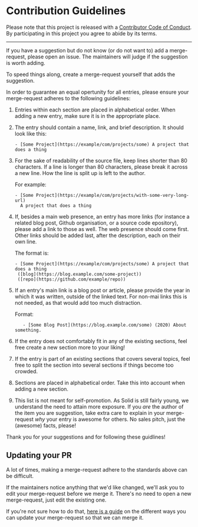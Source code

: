 # Contribution Guidelines

Please note that this project is released with a [Contributor Code of Conduct](code-of-conduct.md).
By participating in this project you agree to abide by its terms.

---

If you have a suggestion but do not know (or do not want to) add a merge-request,
please open an issue. The maintainers will judge if the suggestion is worth
adding.

To speed things along, create a merge-request yourself that adds the suggestion.

In order to guarantee an equal opertunity for all entries, please ensure your
merge-request adheres to the following guidelines:

1. Entries within each section are placed in alphabetical order. When adding a
   new entry, make sure it is in the appropriate place.

2. The entry should contain a name, link, and brief description. It should look
   like this:
   ```
   - [Some Project](https://example/com/projects/some) A project that does a thing
   ```

3. For the sake of readability of the source file, keep lines shorter than 80
   characters. If a line is longer than 80 characters, please break it across a
   new line. How the line is split up is left to the author.

   For example:

   ```
   - [Some Project](https://example/com/projects/with-some-very-long-url)
     A project that does a thing
   ```

4. If, besides a main web presence, an entry has more links (for instance a
   related blog post, Github organisation, or a source code epository), please
   add a link to those as well. The web presence should come first. Other links should be added last, after the description, each on their own line.

   The format is:
   ```
   - [Some Project](https://example/com/projects/some) A project that does a thing
    ([blog](https://blog.example.com/some-project))
    ([repo](https://github.com/example/repo))
   ```

5. If an entry's main link is a blog post or article, please provide the year in
   which it was written, outside of the linked text. For non-mai links this is not needed, as that would add too much distraction.

   Format:
   ```
      - [Some Blog Post](https://blog.example.com/some) (2020) About something.
   ```

6. If the entry does not comfortably fit in any of the existing sections, feel
   free create a new section more to your liking!

7. If the entry is part of an existing sections that covers several topics,
   feel free to split the section into several sections if things become too
   crowded.

8. Sections are placed in alphabetical order. Take this into account when adding
   a new section.

9. This list is not meant for self-promotion. As Solid is still fairly young, we
   understand the need to attain more exposure. If you _are_ the author of the
   item you are suggestion, take extra care to explain in your merge-request
   _why_ your entry is  awesome for others. No sales pitch, just the (awesome)
   facts, please!

Thank you for your suggestions and for following these guidlines!

## Updating your PR

A lot of times, making a merge-request adhere to the standards above can be
difficult.

If the maintainers notice anything that we'd like changed, we'll ask you to
edit your merge-request before we merge it. There's no need to open a new
 merge-request, just edit the existing one.

If you're not sure how to do that, [here is a guide](https://github.com/RichardLitt/knowledge/blob/master/github/amending-a-commit-guide.md)
on the different ways you can update your merge-request so that we can merge it.
